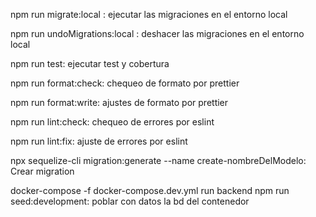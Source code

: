 npm run migrate:local : ejecutar las migraciones en el entorno local

npm run undoMigrations:local : deshacer las migraciones en el entorno local

npm run test: ejecutar test y cobertura

npm run format:check: chequeo de formato por prettier

npm run format:write: ajustes de formato por prettier

npm run lint:check: chequeo de errores por eslint

npm run lint:fix: ajuste de errores por eslint

npx sequelize-cli migration:generate --name create-nombreDelModelo: Crear migration

docker-compose -f docker-compose.dev.yml run backend npm run seed:development: poblar con datos la bd del contenedor



